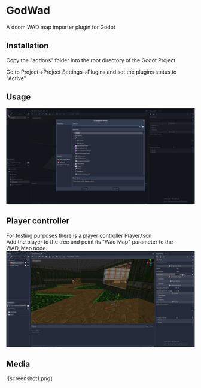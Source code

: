 # GodWad
A doom WAD map importer plugin for Godot

## Installation
Copy the "addons" folder into the root directory of the Godot Project

Go to Project->Project Settings->Plugins and set the plugins status to "Active"

## Usage
![](howTo.gif)


## Player controller

For testing purposes there is a player controller Player.tscn  
Add the player to the tree and point its "Wad Map" parameter to the WAD_Map node.  
![](howToPlayer.gif)

## Media 

![screenshot1.png]